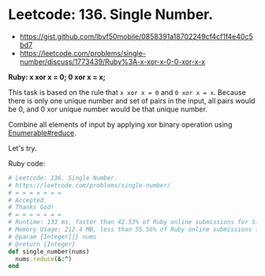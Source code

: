 # Leetcode: 136. Single Number.

- https://gist.github.com/lbvf50mobile/0858391a18702249cf4cf1f4e40c5bd7
- https://leetcode.com/problems/single-number/discuss/1773439/Ruby%3A-x-xor-x-0-0-xor-x-x
 
**Ruby: x xor x = 0; 0 xor x = x;**

This task is based on the rule that `x xor x = 0` and `0 xor x = x`. Because there is only one unique number and set of pairs in the input, all pairs would be 0, and 0 xor unique number would be that unique number.

Combine all elements of input by applying xor binary operation using [Enumerable#reduce](https://apidock.com/ruby/Enumerable/reduce).

Let's try.

Ruby code:
```Ruby
# Leetcode: 136. Single Number.
# https://leetcode.com/problems/single-number/
# = = = = = = =
# Accepted.
# Thanks God!
# = = = = = = =
# Runtime: 133 ms, faster than 42.53% of Ruby online submissions for Single Number.
# Memory Usage: 212.4 MB, less than 55.56% of Ruby online submissions for Single Number.
# @param {Integer[]} nums
# @return {Integer}
def single_number(nums)
  nums.reduce(&:^)
end
```
